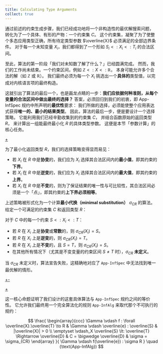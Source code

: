 ```yaml
---
title: Calculating Type Arguments
collect: true
---
```


通过前述的约束生成步骤，我们已经成功地将一个非构造性的最优解搜索问题，
转化为了一个具体、有形的产物：一个约束集 $C$。
这个约束集，凝聚了为了使整个多态应用类型正确，所有待定类型参数 $\overline{X}$ 必须满足的全部边界条件。
对于每一个未知变量 $X_i$，我们都得到了一个形如 $S_i \lt: X_i \lt: T_i$ 的合法区间。

至此，算法的第一阶段「我们对未知数了解了什么？」已经圆满完成。
然而，我们的工作尚未结束。一个约束区间，例如 $\mathbb{Z} \lt: X \lt: \mathbb{R}$，
本身可能允许多个合法的解（如 $\mathbb{Z}$ 或 $\mathbb{R}$）。
我们最终必须为每一个 $X_i$ 挑选出一个**具体的**类型值，以完成对内核语言项的最终构造。

这就引出了算法的最后一个，也是画龙点睛的一步：**我们应依据何种准则，从每个变量的合法区间中做出最终的选择？**
答案，必须回归到我们的初衷，即 App-InfSpec 规约中所声明的**最优性**要求：
我们所做的选择，必须能使整个应用表达式获得**唯一的、最小的结果类型**。
因此，算法的最后一步，便是要设计一个选择策略，
它能利用我们已经辛勤收集到的约束集 $C$，
并结合函数原始的返回类型 $R$，
来计算出一组能最终最小化 $R$ 的具体类型参数。
这便是本节「参数计算」的核心任务。

[+](/blog/lti/polarity.md#:embed)

为了最小化返回类型 $R$，我们的选择策略变得显而易见：

- 若 $X_i$ 在 $R$ 中是**协变**的，我们应为 $X_i$ 选择其合法区间内的**最小值**，即其约束的**下界**。
- 若 $X_i$ 在 $R$ 中是**逆变**的，我们应为 $X_i$ 选择其合法区间内的**最大值**，即其约束的**上界**。
- 若 $X_i$ 在 $R$ 中是**不变**的，则为了保证结果的唯一性与可比较性，其合法区间必须是一个「点」，即其约束的**上下界必须相等**。

上述策略被形式化为一个计算**最小代换（minimal substitution）** $\sigma_{CR}$ 的算法。给定一个可满足的约束集 $C$ 和返回类型 $R$：

对于 $C$ 中的每一个约束 $S \lt: X_i \lt: T$：

- 若 $R$ 在 $X_i$ 上是**协变**或**常数**的，则 $\sigma_{CR}(X_i) = S$。
- 若 $R$ 在 $X_i$ 上是**逆变**的，则 $\sigma_{CR}(X_i) = T$。
- 若 $R$ 在 $X_i$ 上是**不变**的，且 $S=T$，则 $\sigma_{CR}(X_i) = S$。
- 在其他所有情况下（尤其是不变变量的约束区间 $S \neq T$ 时），$\sigma_{CR}$ **未定义**。

当 $\sigma_{CR}$ 未定义时，算法宣告失败，这精确地对应了 `App-InfSpec` 中无法找到唯一最优解的情形。

[+-](/blog/lti/solve_code.md#:embed)

[+](/blog/lti/proof_eq.md#:embed)

这一核心命题证明了我们设计的这套具体算法与 `App-InfSpec` 规约之间的等价性。
它允许我们最终用一个完全算法化的规则 `App-InfAlg` 来取代那个不可执行的规约：

$$
\frac{
  \begin{array}{ccc}
    \Gamma \vdash f : \forall \overline{X}.\overline{T} \to R & \Gamma \vdash \overline{e} : \overline{S} & |\overline{X}| > 0 \\
    \emptyset \vdash_X \overline{S} \lt: \overline{T} \Rightarrow \overline{D} & C = \bigwedge \overline{D} & \sigma = \sigma_{CR}
  \end{array}
}{
  \Gamma \vdash f(\overline{e}) : \sigma R
}
\quad (\text{App-InfAlg})
$$